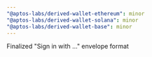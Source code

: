 ```yaml
---
"@aptos-labs/derived-wallet-ethereum": minor
"@aptos-labs/derived-wallet-solana": minor
"@aptos-labs/derived-wallet-base": minor
---
```


Finalized "Sign in with ..." envelope format

